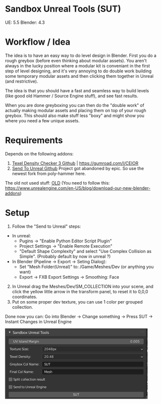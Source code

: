 # Sandbox Unreal Tools (SUT)
UE: 5.5
Blender: 4.3

# Workflow / Idea
The idea is to have an easy way to do level design in Blender. First you do a rough greybox (before even thinking about modular assets). You aren't always in the lucky position where a modular kit is conveniant in the first step of level designing, and it's very annoying to do double work building some temporary modular assets and then clicking them together in Unreal (and restrictive).

The idea is that you should have a fast and seamless way to build levels (like good old Hammer / Source Engine stuff), and see fast results.

When you are done greyboxing you can then do the "double work" of actually making modular assets and placing them on top of your rough greybox. This should also make stuff less "boxy" and might show you where you need a few unique assets.


# Requirements
Depends on the following addons:

1. [Texel Density Checker 3 Github](https://github.com/mrven/Blender-Texel-Density-Checker) | https://gumroad.com/l/CEIOR
2. [Send To Unreal Github](https://github.com/poly-hammer/BlenderTools) Project got abandoned by epic. So use the newest fork from poly-hammer here.

The old not used stuff:
[OLD](https://github.com/EpicGames/BlenderTools) (You need to follow this: https://www.unrealengine.com/en-US/blog/download-our-new-blender-addons)

# Setup
1. Follow the "Send to Unreal" steps:
  * In unreal:
    - Pugins -> "Enable Python Editor Script Plugin"
    - Project Settings -> "Enable Remote Execution"
    - "Default Shape Complexity" and select "Use Complex Collision as Simple". (Probably default by now in unreal ?)
  * In Blender (Pipeline -> Export -> Seting Dialog): 
    - Set "Mesh Folder(Unreal)" to: /Game/Meshes/Dev (or anything you want)
    - Export -> FXB Export Settings -> Smoothing: Face
2. In Unreal drag the Meshes/Dev/SM_COLLECTION into your scene, and click the yellow little arrow in the transform panel, to reset it to 0,0,0 coordinates.
3. Put on some proper dev texture, you can use 1 color per grouped collection.

Done now you can:
Go into Blender -> Change something -> Press SUT -> Instant Changes in Unreal Engine

![SUT](assets/addon.png)

